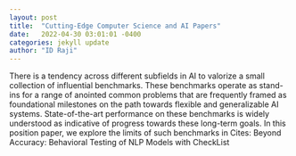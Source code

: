 ```yaml
---
layout: post
title:  "Cutting-Edge Computer Science and AI Papers"
date:   2022-04-30 03:01:01 -0400
categories: jekyll update
author: "ID Raji"
---
```

There is a tendency across different subfields in AI to valorize a small collection of influential benchmarks. These benchmarks operate as stand-ins for a range of anointed common problems that are frequently framed as foundational milestones on the path towards flexible and generalizable AI systems. State-of-the-art performance on these benchmarks is widely understood as indicative of progress towards these long-term goals. In this position paper, we explore the limits of such benchmarks in Cites: Beyond Accuracy: Behavioral Testing of NLP Models with CheckList